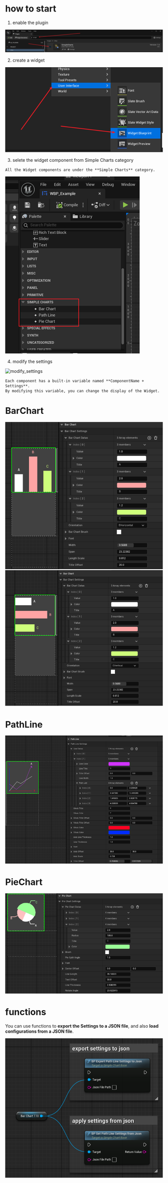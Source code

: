 # how to start

1. enable the plugin

![enable_plugin](./tex/enable_plugins.png)

2. create a widget 

![create_widget](./tex/create_widget.png)

3. selete the widget component from Simple Charts category

```
All the Widget components are under the **Simple Charts** category.
```
![select_widget](./tex/select_widget.png)

4. modify the settings

![modify_settings](./tex/modify_settings.png)

```
Each component has a built-in variable named **ComponentName + Settings**.  
By modifying this variable, you can change the display of the Widget.
```

# BarChart

![bar_01](./tex/bar_chart_01.png)
![bar_02](./tex/bar_chart_02.png)

# PathLine

![line_01](./tex/path_line_01.png)

# PieChart

![pie_01](./tex/pie_chart_01.png)

# functions

You can use functions to **export the Settings to a JSON file**, and also **load configurations from a JSON file**.

![functions](./tex/export_apply_json.png)